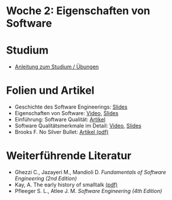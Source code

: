 # Woche 2: Eigenschaften von Software

# Studium

* [Anleitung zum Studium / Übungen](guide.html)



# Folien und Artikel

* Geschichte des Software Engineerings: [Slides](./slides/history.html)
* Eigenschaften von Software: [Video](https://drive.switch.ch/index.php/s/8ZncsAs3acnZ45b),  [Slides](./slides/software-nature.html)
* Einführung: Software Qualität: [Artikel](articles/software-qualities-introduction.html)
* Software Qualitätsmerkmale im Detail: [Video](https://drive.switch.ch/index.php/s/S4dDqY5HAmTRKnw), [Slides](./slides/software-qualities.html)
* Brooks F. No Silver Bullet: [Artikel (pdf)](http://worrydream.com/refs/Brooks-NoSilverBullet.pdf)


# Weiterführende Literatur
* Ghezzi C., Jazayeri M., Mandioli D. *Fundamentals of Software Engineering (2nd Edition)* 
* Kay, A. The early history of smalltalk [(pdf)](http://worrydream.com/EarlyHistoryOfSmalltalk/)
* Pfleeger S. L., Atlee J. M. *Software Engineering (4th Edition)*

